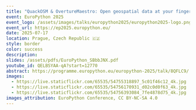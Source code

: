 ```yaml
---
title: "QuackOSM & OvertureMaestro: Open geospatial data at your fingertips"
event: EuroPython 2025
event_logo: /assets/images/talks/europython2025/europython2025-logo.png
event_url: https://ep2025.europython.eu/
date: 2025-07-17
location: Prague, Czech Republic 🇨🇿
style: border
color: success
description: 
slides: /assets/pdfs/EuroPython_SBbbJNX.pdf
youtube_id: QELBSYAA-qA?start=12770
abstract: https://programme.europython.eu/europython-2025/talk/8QFLC9/
images:
  - https://live.staticflickr.com/65535/54755318897_5c01f46c12_4k.jpg
  - https://live.staticflickr.com/65535/54756170931_d02c0d0f63_4k.jpg
  - https://live.staticflickr.com/65535/54756393084_7fe4878d75_4k.jpg
images_attribution: EuroPython Conference, CC BY-NC-SA 4.0
---
```

